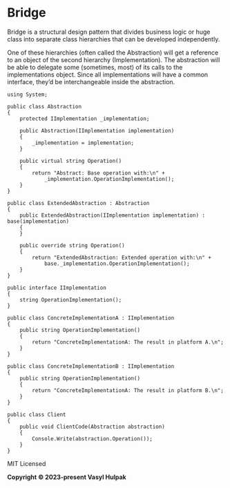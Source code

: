﻿# Bridge
Bridge is a structural design pattern that divides business logic or huge class into separate class hierarchies that can be developed independently.

One of these hierarchies (often called the Abstraction) will get a reference to an object of the second hierarchy (Implementation). The abstraction will be able to delegate some (sometimes, most) of its calls to the implementations object. Since all implementations will have a common interface, they’d be interchangeable inside the abstraction.



```
using System;

public class Abstraction
{
    protected IImplementation _implementation;
    
    public Abstraction(IImplementation implementation)
    {
        _implementation = implementation;
    }
    
    public virtual string Operation()
    {
        return "Abstract: Base operation with:\n" + 
            _implementation.OperationImplementation();
    }
}

public class ExtendedAbstraction : Abstraction
{
    public ExtendedAbstraction(IImplementation implementation) : base(implementation)
    {
    }
    
    public override string Operation()
    {
        return "ExtendedAbstraction: Extended operation with:\n" +
            base._implementation.OperationImplementation();
    }
}

public interface IImplementation
{
    string OperationImplementation();
}

public class ConcreteImplementationA : IImplementation
{
    public string OperationImplementation()
    {
        return "ConcreteImplementationA: The result in platform A.\n";
    }
}

public class ConcreteImplementationB : IImplementation
{
    public string OperationImplementation()
    {
        return "ConcreteImplementationA: The result in platform B.\n";
    }
}

public class Client
{
    public void ClientCode(Abstraction abstraction)
    {
        Console.Write(abstraction.Operation());
    }
}
```


MIT Licensed

**Copyright © 2023-present Vasyl Hulpak**
